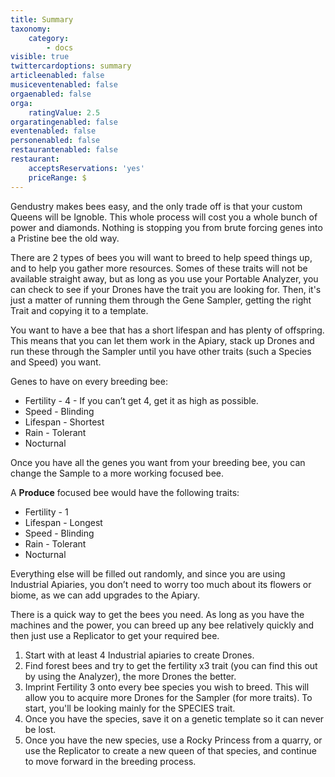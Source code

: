 ```yaml
---
title: Summary
taxonomy:
    category:
        - docs
visible: true
twittercardoptions: summary
articleenabled: false
musiceventenabled: false
orgaenabled: false
orga:
    ratingValue: 2.5
orgaratingenabled: false
eventenabled: false
personenabled: false
restaurantenabled: false
restaurant:
    acceptsReservations: 'yes'
    priceRange: $
---
```


Gendustry makes bees easy, and the only trade off is that your custom Queens will be Ignoble. This whole process will cost you a whole bunch of power and diamonds. Nothing is stopping you from brute forcing genes into a Pristine bee the old way.

There are 2 types of bees you will want to breed to help speed things up, and to help you gather more resources. Somes of these traits will not be available straight away, but as long as you use your Portable Analyzer, you can check to see if your Drones have the trait you are looking for. Then, it's just a matter of running them through the Gene Sampler, getting the right Trait and copying it to a template.

You want to have a bee that has a short lifespan and has plenty of offspring. This means that you can let them work in the Apiary, stack up Drones and run these through the Sampler until you have other traits (such a Species and Speed) you want.

Genes to have on every breeding bee:

* Fertility - 4 - If you can’t get 4, get it as high as possible.
* Speed - Blinding
* Lifespan - Shortest
* Rain - Tolerant
* Nocturnal

Once you have all the genes you want from your breeding bee, you can change the Sample to a more working focused bee.

A **Produce** focused bee would have the following traits:

* Fertility - 1
* Lifespan - Longest
* Speed - Blinding
* Rain - Tolerant
* Nocturnal

Everything else will be filled out randomly, and since you are using Industrial Apiaries, you don’t need to worry too much about its flowers or biome, as we can add upgrades to the Apiary.

There is a quick way to get the bees you need. As long as you have the machines and the power, you can breed up any bee relatively quickly and then just use a Replicator to get your required bee.

1. Start with at least 4 Industrial apiaries to create Drones.
2. Find forest bees and try to get the fertility x3 trait (you can find this out by using the Analyzer), the more Drones the better.
3. Imprint Fertility 3 onto every bee species you wish to breed. This will allow you to acquire more Drones for the Sampler (for more traits). To start, you'll be looking mainly for the SPECIES trait. 
4. Once you have the species, save it on a genetic template so it can never be lost.
5. Once you have the new species, use a Rocky Princess from a quarry, or use the Replicator to create a new queen of that species, and continue to move forward in the breeding process.
